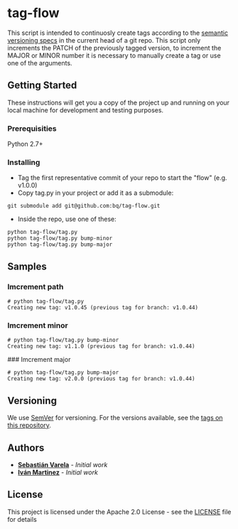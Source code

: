 # tag-flow

This script is intended to continuosly create tags according to the [semantic versioning specs](http://semver.org/) in the current head of a git repo. This script only increments the PATCH of the previously tagged version, to increment the MAJOR or MINOR number it is necessary to manually create a tag or use one of the arguments.

## Getting Started

These instructions will get you a copy of the project up and running on your local machine for development and testing purposes. 

### Prerequisities

Python 2.7+

### Installing

- Tag the first representative commit of your repo to start the "flow" (e.g. v1.0.0)
- Copy tag.py in your project or add it as a submodule:
```
git submodule add git@github.com:bq/tag-flow.git
```
- Inside the repo, use one of these:
```
python tag-flow/tag.py
python tag-flow/tag.py bump-minor
python tag-flow/tag.py bump-major
```

## Samples
### Imcrement path
```
# python tag-flow/tag.py
Creating new tag: v1.0.45 (previous tag for branch: v1.0.44)
```
### Imcrement minor
```
# python tag-flow/tag.py bump-minor
Creating new tag: v1.1.0 (previous tag for branch: v1.0.44)
```
### Imcrement major
```
# python tag-flow/tag.py bump-major
Creating new tag: v2.0.0 (previous tag for branch: v1.0.44)
```

## Versioning

We use [SemVer](http://semver.org/) for versioning. For the versions available, see the [tags on this repository](https://github.com/bq/tag-flow/tags). 

## Authors

* **[Sebastián Varela](https://github.com/sebastianvarela)** - *Initial work* 
* **[Iván Martinez](https://github.com/imartinez)** - *Initial work*

## License

This project is licensed under the Apache 2.0 License - see the [LICENSE](LICENSE) file for details
